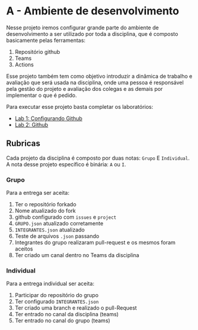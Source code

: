 # A - Ambiente de desenvolvimento

Nesse projeto iremos configurar grande parte do ambiente de desenvolvimento a ser utilizado por toda a disciplina, que é composto basicamente pelas ferramentas:

1. Repositório github
1. Teams
1. Actions

Esse projeto também tem como objetivo introduzir a dinâmica de trabalho e avaliação que será usada na disciplina, onde uma pessoa é responsável pela gestão do projeto e avaliação dos colegas e as demais por implementar o que é pedido.

Para executar esse projeto basta completar os laboratórios: 

- [Lab 1: Configurando Github](/bits-e-proc/intro-lab-1)
- [Lab 2: Github](/bits-e-proc/intro-lab-2)

## Rubricas

Cada projeto da disciplina é composto por duas notas: `Grupo` E `Individual`. A nota desse projeto específico é binária: `A` ou `I`.

### Grupo

Para a entrega ser aceita:

1. Ter o repositório forkado
1. Nome atualizado do fork
1. github configurado com `issues` e `project`
1. `GRUPO.json` atualizado corretamente
1. `INTEGRANTES.json` atualizado
1. Teste de arquivos `.json` passando
1. Integrantes do grupo realizaram pull-request e os mesmos foram aceitos
1. Ter criado um canal dentro no Teams da disciplina

### Individual

Para a entrega individual ser aceita:

1. Participar do repositório do grupo
1. Ter configurado `INTEGRANTES.json`
1. Ter criado uma branch e realizado o pull-Request
1. Ter entrado no canal da disciplina (teams)
1. Ter entrado no canal do grupo (teams)
